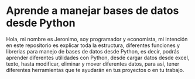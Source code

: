 # Aprende a manejar bases de datos desde Python
Hola, mi nombre es Jeronimo, soy programador y economista, mi intención en este repositorio es explicar toda la estructura, diferentes funciones y librerias para manejo de bases de datos desde Python, es decir, podrás aprender diferentes utilidades con Python, desde cargar datos desde excel, texto, hasta modificar, eliminar y mover diferentes datos, para así, tener diferentes herramientas que te ayudarán en tus proyectos o en tu trabajo.
